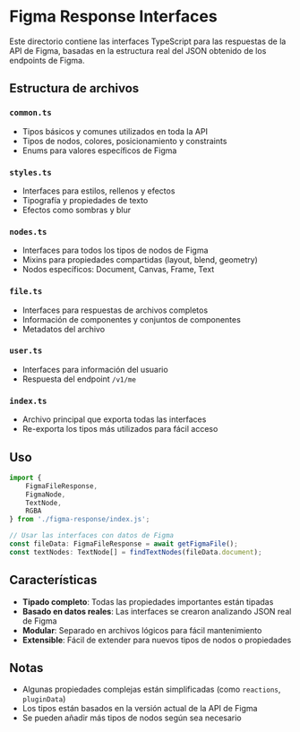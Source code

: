# Figma Response Interfaces

Este directorio contiene las interfaces TypeScript para las respuestas de la API de Figma, basadas en la estructura real del JSON obtenido de los endpoints de Figma.

## Estructura de archivos

### `common.ts`
- Tipos básicos y comunes utilizados en toda la API
- Tipos de nodos, colores, posicionamiento y constraints
- Enums para valores específicos de Figma

### `styles.ts`
- Interfaces para estilos, rellenos y efectos
- Tipografía y propiedades de texto
- Efectos como sombras y blur

### `nodes.ts`
- Interfaces para todos los tipos de nodos de Figma
- Mixins para propiedades compartidas (layout, blend, geometry)
- Nodos específicos: Document, Canvas, Frame, Text

### `file.ts`
- Interfaces para respuestas de archivos completos
- Información de componentes y conjuntos de componentes
- Metadatos del archivo

### `user.ts`
- Interfaces para información del usuario
- Respuesta del endpoint `/v1/me`

### `index.ts`
- Archivo principal que exporta todas las interfaces
- Re-exporta los tipos más utilizados para fácil acceso

## Uso

```typescript
import { 
    FigmaFileResponse, 
    FigmaNode, 
    TextNode, 
    RGBA 
} from './figma-response/index.js';

// Usar las interfaces con datos de Figma
const fileData: FigmaFileResponse = await getFigmaFile();
const textNodes: TextNode[] = findTextNodes(fileData.document);
```

## Características

- **Tipado completo**: Todas las propiedades importantes están tipadas
- **Basado en datos reales**: Las interfaces se crearon analizando JSON real de Figma
- **Modular**: Separado en archivos lógicos para fácil mantenimiento
- **Extensible**: Fácil de extender para nuevos tipos de nodos o propiedades

## Notas

- Algunas propiedades complejas están simplificadas (como `reactions`, `pluginData`)
- Los tipos están basados en la versión actual de la API de Figma
- Se pueden añadir más tipos de nodos según sea necesario
